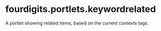 fourdigits.portlets.keywordrelated
==================================

A portlet showing related items, based on the current contexts tags.
